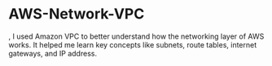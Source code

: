 # AWS-Network-VPC
, I used Amazon VPC to better understand how the networking layer  of AWS works. It helped me learn key concepts like subnets, route tables, internet  gateways, and IP address.
